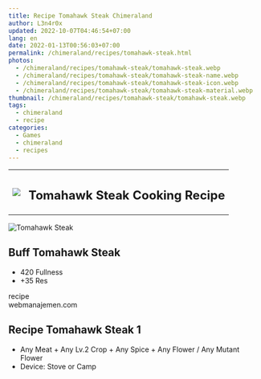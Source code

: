 ```yaml
---
title: Recipe Tomahawk Steak Chimeraland
author: L3n4r0x
updated: 2022-10-07T04:46:54+07:00
lang: en
date: 2022-01-13T00:56:03+07:00
permalink: /chimeraland/recipes/tomahawk-steak.html
photos:
  - /chimeraland/recipes/tomahawk-steak/tomahawk-steak.webp
  - /chimeraland/recipes/tomahawk-steak/tomahawk-steak-name.webp
  - /chimeraland/recipes/tomahawk-steak/tomahawk-steak-icon.webp
  - /chimeraland/recipes/tomahawk-steak/tomahawk-steak-material.webp
thumbnail: /chimeraland/recipes/tomahawk-steak/tomahawk-steak.webp
tags:
  - chimeraland
  - recipe
categories:
  - Games
  - chimeraland
  - recipes
---
```


<section id="bootstrap-wrapper">
  <link
    rel="stylesheet"
    href="https://rawcdn.githack.com/dimaslanjaka/Web-Manajemen/870a349/css/bootstrap-5-3-0-alpha3-wrapper.css"
  />
  <div class="row mb-2">
    <div class="col-md-12 mb-2">
      <table class="table" id="post-info">
        <tbody>
          <tr>
            <td>
              <img
                class="d-inline-block me-2"
                src="/chimeraland/recipes/tomahawk-steak/tomahawk-steak-icon.webp"
                width="auto"
                height="auto"
              />
            </td>
            <td><h1 class="fs-5">Tomahawk Steak Cooking Recipe</h1></td>
          </tr>
        </tbody>
      </table>
    </div>
  </div>
  <div class="card mb-2 bg-dark text-light">
    <div class="row g-0">
      <div class="col-sm-4 position-relative mb-2">
        <img
          src="/chimeraland/recipes/tomahawk-steak/tomahawk-steak-material.webp"
          class="card-img fit-cover w-100 h-100"
          alt="Tomahawk Steak"
          data-fancybox="true"
        />
      </div>
      <div class="col-sm-8 mb-2">
        <div class="card-body">
          <h2 class="card-title fs-5">Buff Tomahawk Steak</h2>
          <div class="card-text">
            <ul>
              <li>420 Fullness</li>
              <li>+35 Res</li>
            </ul>
          </div>
          <span class="badge rounded-pill">recipe</span>
        </div>
        <div class="card-footer text-end text-muted">webmanajemen.com</div>
      </div>
    </div>
  </div>
  <div class="row mb-2">
    <div class="col-12 col-lg-6 recipe-item mb-2">
      <div class="card bg-dark text-light">
        <div class="card-body">
          <h2 class="card-title fs-5">Recipe Tomahawk Steak 1</h2>
          <div class="card-text">
            <ul>
              <li>
                Any Meat<span> + </span>Any Lv.2 Crop<span> + </span>Any
                Spice<span> + </span>Any Flower<span> / </span>Any Mutant Flower
              </li>
              <li>Device: Stove or Camp</li>
            </ul>
          </div>
        </div>
      </div>
    </div>
  </div>
</section>